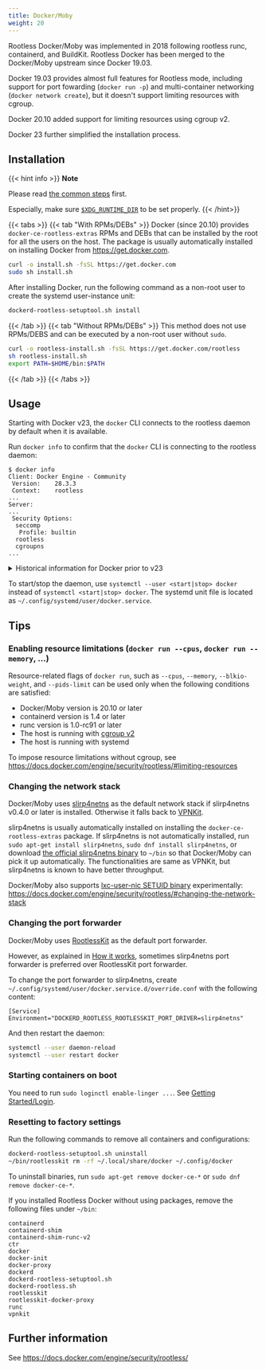 ```yaml
---
title: Docker/Moby
weight: 20
---
```


Rootless Docker/Moby was implemented in 2018 following rootless runc, containerd, and BuildKit.
Rootless Docker has been merged to the Docker/Moby upstream since Docker 19.03.

Docker 19.03 provides almost full features for Rootless mode, including support
for port fowarding (`docker run -p`) and multi-container networking (`docker network create`),
but it doesn't support limiting resources with cgroup.

Docker 20.10 added support for limiting resources using cgroup v2.

Docker 23 further simplified the installation process.

## Installation

{{< hint info >}}
**Note**

Please read [the common steps](../common) first.

Especially, make sure [`$XDG_RUNTIME_DIR`](../common/login/) to be set properly.
{{< /hint>}}



{{< tabs >}}
{{< tab "With RPMs/DEBs" >}}
Docker (since 20.10) provides `docker-ce-rootless-extras` RPMs and DEBs that can be installed by the root for all the users on the host.
The package is usually automatically installed on installing Docker from <https://get.docker.com>.

```bash
curl -o install.sh -fsSL https://get.docker.com
sudo sh install.sh
```

After installing Docker, run the following command as a non-root user to create the systemd user-instance unit:

```bash
dockerd-rootless-setuptool.sh install
```

{{< /tab >}}
{{< tab "Without RPMs/DEBs" >}}
This method does not use RPMs/DEBS and can be executed by a non-root user without `sudo`.

```bash
curl -o rootless-install.sh -fsSL https://get.docker.com/rootless
sh rootless-install.sh
export PATH=$HOME/bin:$PATH
```
{{< /tab >}}
{{< /tabs >}}


## Usage

Starting with Docker v23, the `docker` CLI connects to the rootless daemon by default when it is available.

Run `docker info` to confirm that the `docker` CLI is connecting to the rootless daemon:

```console
$ docker info
Client: Docker Engine - Community
 Version:    28.3.3
 Context:    rootless
...
Server:
...
 Security Options:
  seccomp
   Profile: builtin
  rootless
  cgroupns
...
```

<details>
<summary>Historical information for Docker prior to v23</summary>
<p>

To connect to the rootless daemon, you had to set either the CLI context or an environment variable.

{{< tabs "docker-cli-config" >}}
{{< tab "CLI context (Modern)" >}}
```bash
docker context use rootless
docker run hello-world
```
{{< /tab >}}
{{< tab "Env var (Classic)" >}}
```bash
export DOCKER_HOST=unix://$XDG_RUNTIME_DIR/docker.sock
docker run hello-world
```
{{< /tab >}}
{{< /tabs >}}

</p>
</details>


To start/stop the daemon, use `systemctl --user <start|stop> docker` instead of `systemctl <start|stop> docker`.
The systemd unit file is located as `~/.config/systemd/user/docker.service`.

## Tips
### Enabling resource limitations (`docker run --cpus`, `docker run --memory`, ...)

Resource-related flags of `docker run`, such as `--cpus`, `--memory`, `--blkio-weight`, and `--pids-limit` can be used only when the following conditions are satisfied:
* Docker/Moby version is 20.10 or later
* containerd version is 1.4 or later
* runc version is 1.0-rc91 or later
* The host is running with [cgroup v2](/getting-started/common/cgroup2)
* The host is running with systemd

To impose resource limitations without cgroup, see https://docs.docker.com/engine/security/rootless/#limiting-resources

### Changing the network stack
Docker/Moby uses [slirp4netns](/glossary#slirp4netns) as the default network stack if slirp4netns v0.4.0 or later is installed.
Otherwise it falls back to [VPNKit](/glossary#vpnkit).

slirp4netns is usually automatically installed on installing the `docker-ce-rootless-extras` package.
If slirp4netns is not automatically installed, run `sudo apt-get install slirp4netns`, `sudo dnf install slirp4netns`, or download [the official slirp4netns binary](https://github.com/rootless-containers/slirp4netns)
to `~/bin` so that Docker/Moby can pick it up automatically. The functionalities are same as VPNKit, but slirp4netns is known to have better throughput.

Docker/Moby also supports [lxc-user-nic SETUID binary](/glossary#lxc-user-nic) experimentally: https://docs.docker.com/engine/security/rootless/#changing-the-network-stack

### Changing the port forwarder

Docker/Moby uses [RootlessKit](/glossary#rootlesskit) as the default port forwarder.

However, as explained in [How it works](/how-it-works/netns/incoming/), sometimes
slirp4netns port forwarder is preferred over RootlessKit port forwarder.

To change the port forwarder to slirp4netns, create `~/.config/systemd/user/docker.service.d/override.conf` with the following content:

```
[Service]
Environment="DOCKERD_ROOTLESS_ROOTLESSKIT_PORT_DRIVER=slirp4netns"
```

And then restart the daemon:

```bash
systemctl --user daemon-reload 
systemctl --user restart docker
```

### Starting containers on boot

You need to run `sudo loginctl enable-linger ...`. See [Getting Started/Login](/getting-started/common/login/).

### Resetting to factory settings

Run the following commands to remove all containers and configurations:
```bash
dockerd-rootless-setuptool.sh uninstall
~/bin/rootlesskit rm -rf ~/.local/share/docker ~/.config/docker
```

To uninstall binaries, run `sudo apt-get remove docker-ce-*`
or `sudo dnf remove docker-ce-*`.

If you installed Rootless Docker without using packages,
remove the following files under `~/bin`:
```
containerd
containerd-shim
containerd-shim-runc-v2
ctr
docker
docker-init
docker-proxy
dockerd
dockerd-rootless-setuptool.sh
dockerd-rootless.sh
rootlesskit
rootlesskit-docker-proxy
runc
vpnkit
```

## Further information
See https://docs.docker.com/engine/security/rootless/
